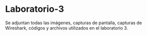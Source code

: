 # Laboratorio-3
Se adjuntan todas las imágenes, capturas de pantalla, capturas de Wireshark, códigos y archivos utilizados en el laboratorio 3.
